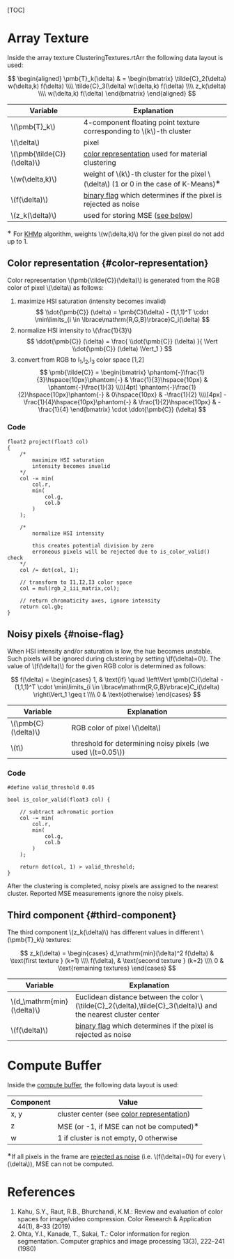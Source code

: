 [TOC]

# Array Texture

Inside the array texture ClusteringTextures.rtArr the following data layout is used:

$$
\begin{aligned}
	\pmb{T}_k(\delta)       & = \begin{bmatrix}
		\tilde{C}_2(\delta) w(\delta,k) f(\delta) \\\\
		\tilde{C}_3(\delta) w(\delta,k) f(\delta) \\\\
		z_k(\delta) \\\\
		w(\delta,k) f(\delta)
	\end{bmatrix}
\end{aligned}
$$

|Variable|Explanation|
|----|----|
|\\(\pmb{T}_k\\)|4-component floating point texture corresponding to \\(k\\)-th cluster|
|\\(\delta\\)|pixel|
|\\(\pmb{\tilde{C}}(\delta)\\)|[color representation](#color-representation) used for material clustering|
|\\(w(\delta,k)\\)|weight of \\(k\\)-th cluster for the pixel \\(\delta\\) (1 or 0 in the case of K-Means)<SUP>&lowast;</SUP>|
|\\(f(\delta)\\)|[binary flag](#noise-flag) which determines if the pixel is rejected as noise|
|\\(z_k(\delta)\\)|used for storing MSE ([see below](#third-component))|

<SUP>&lowast;</SUP> For [KHMp](#ClusteringAlgorithms.DispatcherKHMp) algorithm, weights \\(w(\delta,k)\\) for the given pixel do not add up to 1.

## Color representation {#color-representation}

Color representation \\(\pmb{\tilde{C}}(\delta)\\) is generated from the RGB color of pixel \\(\delta\\) as follows:

1. maximize HSI saturation (intensity becomes invalid)
$$
\\dot{\pmb{C}} (\delta) = \pmb{C}(\delta) - (1,1,1)^T \cdot \min\limits_{i \in \lbrace\mathrm{R,G,B}\rbrace}C_i(\delta)
$$
2. normalize HSI intensity to \\(\frac{1}{3}\\)
$$
\ddot{\pmb{C}} (\delta) = \frac{
	\\dot{\pmb{C}} (\delta)
}{
	\Vert \\dot{\pmb{C}} (\delta) \Vert_1
}
$$
3. convert from RGB to I<SUB>1</SUB>,I<SUB>2</SUB>,I<SUB>3</SUB> color space [1,2]
$$
\pmb{\tilde{C}} = \begin{bmatrix}
	\phantom{-}\frac{1}{3}\hspace{10px}\phantom{-} 	& \frac{1}{3}\hspace{10px} 	& \phantom{-}\frac{1}{3} \\\\[4pt]
	\phantom{-}\frac{1}{2}\hspace{10px}\phantom{-} 	& 0\hspace{10px} 			& -\frac{1}{2} \\\\[4px]
	-\frac{1}{4}\hspace{10px}\phantom{-} 			& \frac{1}{2}\hspace{10px} 	& -\frac{1}{4}
\end{bmatrix} \cdot \ddot{\pmb{C}} (\delta)
$$


### Code

~~~~~~~~~~~~~{cpp}
float2 project(float3 col)
{
	/* 
		maximize HSI saturation
		intensity becomes invalid
	*/
	col -= min(
		col.r,
		min(
			col.g,
			col.b
		)
	);

    /*
		normalize HSI intensity
		
		this creates potential division by zero
		erroneous pixels will be rejected due to is_color_valid() check
	*/
    col /= dot(col, 1);

	// transform to I1,I2,I3 color space
	col = mul(rgb_2_iii_matrix,col);

	// return chromaticity axes, ignore intensity
	return col.gb;
}
~~~~~~~~~~~~~

## Noisy pixels {#noise-flag}

When HSI intensity and/or saturation is low, the hue becomes unstable. Such pixels will be ignored during clustering by setting \\(f(\delta)=0\\). The value of \\(f(\delta)\\) for the given RGB color is determined as follows:

$$
f(\delta) = \begin{cases}
	1, & \text{if} \quad \left\Vert \pmb{C}(\delta) - (1,1,1)^T \cdot \min\limits_{i \in \lbrace\mathrm{R,G,B}\rbrace}C_i(\delta) \right\Vert_1 \geq t \\\\
	0 & \text{otherwise}
	\end{cases}
$$

|Variable|Explanation|
|----|----|
|\\(\pmb{C}(\delta)\\)|RGB color of pixel \\(\delta\\)|
|\\(t\\)|threshold for determining noisy pixels (we used \\(t=0.05\\))

### Code

~~~~~~~~~~~~~{cpp}
#define valid_threshold 0.05

bool is_color_valid(float3 col) {

	// subtract achromatic portion
	col -= min(
		col.r,
		min(
			col.g,
			col.b
		)
	);

	return dot(col, 1) > valid_threshold;
}
~~~~~~~~~~~~~

After the clustering is completed, noisy pixels are assigned to the nearest cluster. Reported MSE measurements ignore the noisy pixels.

## Third component {#third-component}

The third component \\(z_k(\delta)\\) has different values in different \\(\pmb{T}_k\\) textures:

$$
z_k(\delta) =
	\begin{cases}
	d_\mathrm{min}(\delta)^2 f(\delta) & \text{first texture } (k=1) \\\\
	f(\delta), & \text{second texture } (k=2) \\\\
	0 & \text{remaining textures}
	\end{cases}
$$

|Variable|Explanation|
|----|----|
|\\(d_\mathrm{min}(\delta)\\)|Euclidean distance between the color \\(\tilde{C}_2(\delta),\tilde{C}_3(\delta)\\) and the nearest cluster center|
|\\(f(\delta)\\)|[binary flag](#noise-flag) which determines if the pixel is rejected as noise|

# Compute Buffer

Inside the [compute buffer](#ClusteringAlgorithms.ClusteringRTsAndBuffers.cbufClusterCenters), the following data layout is used:

|Component|Value|
|----|----|
|x, y|cluster center (see [color representation](#color-representation))|
|z|MSE (or -1, if MSE can not be computed)<SUP>&lowast;</SUP>|
|w|1 if cluster is not empty, 0 otherwise|

<SUP>&lowast;</SUP>If all pixels in the frame are [rejected as noise](#noise-flag) (i.e. \\(f(\delta)=0\\) for every \\(\delta\\)), MSE can not be computed.

# References

1. Kahu, S.Y., Raut, R.B., Bhurchandi, K.M.: Review and evaluation of color spaces
for image/video compression. Color Research & Application 44(1), 8–33 (2019)
2. Ohta, Y.I., Kanade, T., Sakai, T.: Color information for region segmentation.
Computer graphics and image processing 13(3), 222–241 (1980)